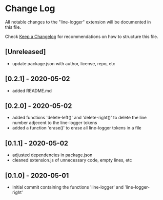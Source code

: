 # Change Log

All notable changes to the "line-logger" extension will be documented in this file.

Check [Keep a Changelog](http://keepachangelog.com/) for recommendations on how to structure this file.

## [Unreleased]
 - update package.json with author, license, repo, etc
 
## [0.2.1] - 2020-05-02
  - added README.md

## [0.2.0] - 2020-05-02
  - added functions 'delete-left()' and 'delete-right()' to delete the line number adjecent to the line-logger tokens
  - added a function 'erase()' to erase all line-logger tokens in a file

## [0.1.1] - 2020-05-02
  - adjusted dependencies in package.json
  - cleaned extension.js of unnecessary code, empty lines, etc

## [0.1.0] - 2020-05-01
 - Initial commit containing the functions 'line-logger' and 'line-logger-right'
